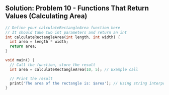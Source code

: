 ## Solution: Problem 10 - Functions That Return Values (Calculating Area)

```dart
// Define your calculateRectangleArea function here
// It should take two int parameters and return an int
int calculateRectangleArea(int length, int width) {
  int area = length * width;
  return area;
}

void main() {
  // Call the function, store the result
  int area = calculateRectangleArea(10, 5); // Example call

  // Print the result
  print('The area of the rectangle is: $area'); // Using string interpolation
}
```